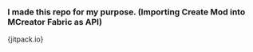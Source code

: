 ### I made this repo for my purpose. (Importing Create Mod into MCreator Fabric as API)

{jitpack.io}
